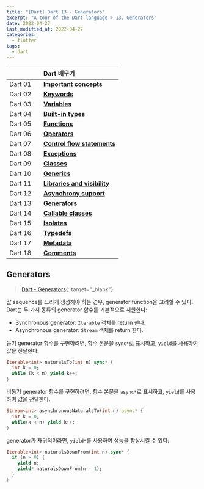 ```yaml
---
title: "[Dart] Dart 13 - Generators"
excerpt: "A tour of the Dart language > 13. Generators"
date: 2022-04-27
last_modified_at: 2022-04-27
categories:
  - flutter
tags:
  - dart
---
```


|||Dart 배우기|
|:---:|:---:|:---|
|Dart 01||**[Important concepts](https://burningfalls.github.io/flutter/dart01-important-concepts/)**|
|Dart 02||**[Keywords](https://burningfalls.github.io/flutter/dart02-keywords/)**|
|Dart 03||**[Variables](https://burningfalls.github.io/flutter/dart03-variables/)**|
|Dart 04||**[Built-in types](https://burningfalls.github.io/flutter/dart04-built-in-types/)**|
|Dart 05||**[Functions](https://burningfalls.github.io/flutter/dart05-functions/)**|
|Dart 06||**[Operators](https://burningfalls.github.io/flutter/dart06-operators/)**|
|Dart 07||**[Control flow statements](https://burningfalls.github.io/flutter/dart07-control-flow-statements/)**|
|Dart 08||**[Exceptions](https://burningfalls.github.io/flutter/dart08-exceptions/)**|
|Dart 09||**[Classes](https://burningfalls.github.io/flutter/dart09-classes/)**|
|Dart 10||**[Generics](https://burningfalls.github.io/flutter/dart10-generics/)**|
|Dart 11||**[Libraries and visibility](https://burningfalls.github.io/flutter/dart11-libraries-and-visibility/)**|
|Dart 12||**[Asynchrony support](https://burningfalls.github.io/flutter/dart12-asynchrony-support/)**|
|Dart 13||**[Generators](https://burningfalls.github.io/flutter/dart13-generators/)**|
|Dart 14||**[Callable classes](https://burningfalls.github.io/flutter/dart14-callable-classes/)**|
|Dart 15||**[Isolates](https://burningfalls.github.io/flutter/dart15-isolates/)**|
|Dart 16||**[Typedefs](https://burningfalls.github.io/flutter/dart16-typedefs/)**|
|Dart 17||**[Metadata](https://burningfalls.github.io/flutter/dart17-metadata/)**|
|Dart 18||**[Comments](https://burningfalls.github.io/flutter/dart18-comments/)**|

## Generators

> [Dart - Generators](https://dart.dev/guides/language/language-tour#generators){: target="_blank"}

값 sequence를 느리게 생성해야 하는 경우, generator function을 고려할 수 있다. Dart는 두 가지 동류의 generator 함수를 기본적으로 지원한다:

* Synchronous generator: `Iterable` 객체를 return 한다.
* Asynchronous generator: `Stream` 객체를 return 한다.

동기 generator 함수를 구현하려면, 함수 본문을 `sync*`로 표시하고, `yield`를 사용하여 값을 전달한다.

```dart
Iterable<int> naturalsTo(int n) sync* {
  int k = 0;
  while (k < n) yield k++;
}
```

비동기 generator 함수를 구현하려면, 함수 본문을 `async*`로 표시하고, `yield`를 사용하여 값을 전달한다.

```dart
Stream<int> asynchronousNaturalsTo(int n) async* {
  int k = 0;
  while(k < n) yield k++;
}
```

generator가 재귀적이라면, `yield*`를 사용하여 성능을 향상시킬 수 있다:

```dart
Iterable<int> naturalsDownFrom(int n) sync* {
  if (n > 0) {
    yield n;
    yield* naturalsDownFrom(n - 1);
  }
}
```